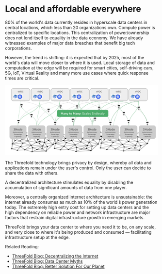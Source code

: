 # Local and affordable everywhere

80% of the world's data currently resides in hyperscale data centers in central locations, which less than 20 organizations own. Compute power is centralized to specific locations. This centralization of power/ownership does not lend itself to equality in the data economy. We have already witnessed examples of major data breaches that benefit big tech corporations.

However, the trend is shifting: it is expected that by 2025, most of the world's data will move closer to where it is used. Local storage of data and computation at the edge will be required for smart cities, self-driving cars, 5G, IoT, Virtual Reality and many more use cases where quick response times are critical.

![](img/decentralized_usp.jpg)

The Threefold technology brings privacy by design, whereby all data and applications remain under the user's control. Only the user can decide to share the data with others.

A decentralized architecture stimulates equality by disabling the accumulation of significant amounts of data from one player.

Moreover, a centrally organized internet architecture is unsustainable: the internet already consumes as much as 10% of the world ́s power generation today. The extremely high entry cost for setting up data centers and the high dependency on reliable power and network infrastructure are major factors that restrain digital infrastructure growth in emerging markets.

ThreeFold brings your data center to where you need it to be, on any scale, and very close to where it's being produced and consumed — facilitating infrastructure setup at the edge.

Related Reading:
- [ThreeFold Blog: Decentralizing the Internet](https://threefold.io/blog/post/decentralzing_the_internet/)
- [ThreeFold Blog: Data Center Myths](https://threefold.io/blog/post/big_datacenter_myth/)
- [ThreeFold Blog: Better Solution For Our Planet](https://threefold.io/blog/post/for_our_planet/)